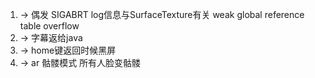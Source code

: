 1. -> 偶发 SIGABRT  log信息与SurfaceTexture有关   weak global reference table overflow
1. -> 字幕返给java
1. -> home键返回时候黑屏
1. -> ar 骷髅模式 所有人脸变骷髅